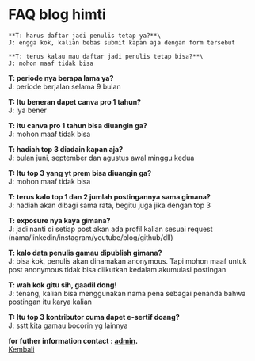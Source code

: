 # FAQ blog himti
```
**T: harus daftar jadi penulis tetap ya?**\
J: engga kok, kalian bebas submit kapan aja dengan form tersebut

**T: terus kalau mau daftar jadi penulis tetap bisa?**\
J: mohon maaf tidak bisa
```
**T: periode nya berapa lama ya?**\
J: periode berjalan selama 9 bulan

**T: Itu beneran dapet canva pro 1 tahun?**\
J: iya bener

**T: itu canva pro 1 tahun bisa diuangin ga?**\
J: mohon maaf tidak bisa

**T: hadiah top 3 diadain kapan aja?**\
J: bulan juni, september dan agustus awal minggu kedua

**T: Itu top 3 yang yt prem bisa diuangin ga?**\
J: mohon maaf tidak bisa

**T: terus kalo top 1 dan 2 jumlah postingannya sama gimana?**\
J: hadiah akan dibagi sama rata, begitu juga jika dengan top 3

**T: exposure nya kaya gimana?**\
J: jadi nanti di setiap post akan ada profil kalian sesuai request (nama/linkedin/instagram/youtube/blog/github/dll)

**T: kalo data penulis gamau dipublish gimana?**\
J: bisa kok, penulis akan dinamakan anonymous. Tapi mohon maaf untuk post anonymous tidak bisa diikutkan kedalam akumulasi postingan

**T: wah kok gitu sih, gaadil dong!**\
J: tenang, kalian bisa menggunakan nama pena sebagai penanda bahwa postingan itu karya kalian

**T: Itu top 3 kontributor cuma dapet e-sertif doang?**\
J: sstt kita gamau bocorin yg lainnya

**for futher information contact : [admin](https://wa.me/6289638065793?text=mau+nanya+tentang+blog+dong).**\
[Kembali](https://github.com/GajAhmadaaa/blog)
